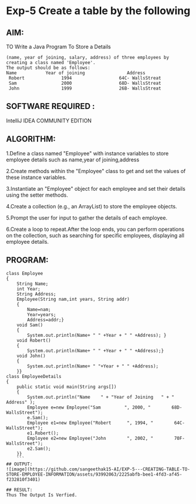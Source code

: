 # Exp-5 Create a table by the following
## AIM:
TO Write a Java Program To Store a Details
```
(name, year of joining, salary, address) of three employees by creating a class named 'Employee'. 
The output should be as follows:
Name           Year of joining                Address
 Robert              1994                  64C- WallsStreat
 Sam                 2000                  68D- WallsStreat
 John                1999                  26B- WallsStreat
 ```
## SOFTWARE REQUIRED :
IntelliJ IDEA COMMUNITY EDITION

## ALGORITHM:
1.Define a class named "Employee" with instance variables to store employee details such as name,year of joining,address

2.Create methods within the "Employee" class to get and set the values of these instance variables.

3.Instantiate an "Employee" object for each employee and set their details using the setter methods.

4.Create a collection (e.g., an ArrayList) to store the employee objects.

5.Prompt the user for input to gather the details of each employee.

6.Create a loop to repeat.After the loop ends, you can perform operations on the collection, such as searching for specific employees, displaying all employee details.
## PROGRAM:
```
class Employee
{
    String Name;
    int Year;
    String Address;
    Employee(String nam,int years, String addr)
    {
        Name=nam;
        Year=years;
        Address=addr;}
    void Sam()
    {
        System.out.println(Name+ " " +Year + " " +Address); }
    void Robert()
    {
        System.out.println(Name+ " " +Year + " " +Address);}
    void John()
    {
        System.out.println(Name+ " "+Year + " " +Address);
    }}
class EmployeeDetails
{
    public static void main(String args[])
    {
        System.out.println("Name    " + "Year of Joining   " + "    Address" );
        Employee e=new Employee("Sam         ", 2000, "        68D-WallsStreet");
        e.Sam();
        Employee e1=new Employee("Robert      ", 1994, "        64C-WallsStreet");
        e1.Robert();
        Employee e2=new Employee("John        ", 2002, "        70F-WallsStreet");
        e2.Sam();
    }}
    ```
## OUTPUT:
![image](https://github.com/sangeethak15-AI/EXP-5---CREATING-TABLE-TO-STORE-EMPLOYEE-INFORMATION/assets/93992063/2225abfb-bee1-4fd3-af45-f232810f3401)

## RESULT:
Thus The Output Is Verfied.
